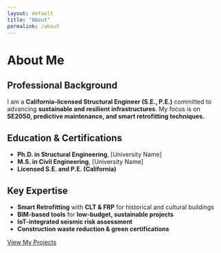 ```yaml
---
layout: default
title: "About"
permalink: /about
---
```


# **About Me**

## **Professional Background**
I am a **California-licensed Structural Engineer (S.E., P.E.)** committed to advancing **sustainable and resilient infrastructures**. My focus is on **SE2050, predictive maintenance, and smart retrofitting techniques.**

## **Education & Certifications**
- **Ph.D. in Structural Engineering**, [University Name]
- **M.S. in Civil Engineering**, [University Name]
- **Licensed S.E. and P.E. (California)**

## **Key Expertise**
- **Smart Retrofitting** with **CLT & FRP** for historical and cultural buildings
- **BIM-based tools** for **low-budget, sustainable projects**
- **IoT-integrated seismic risk assessment**
- **Construction waste reduction & green certifications**

[View My Projects](/projects)

